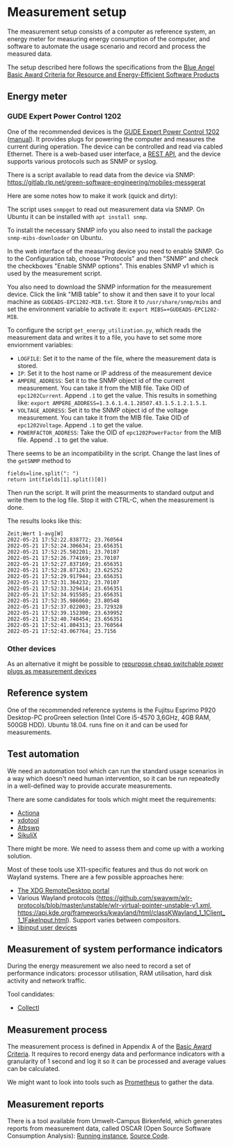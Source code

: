 # Measurement setup

The measurement setup consists of a computer as reference system, an energy meter for measuring energy consumption of the computer, and software to automate the usage scenario and record and process the measured data.

The setup described here follows the specifications from the [Blue Angel Basic Award Criteria for Resource and Energy-Efficient Software Products](https://produktinfo.blauer-engel.de/uploads/criteriafile/en/DE-UZ%20215-202001-en-Criteria-2020-02-13.pdf)

## Energy meter

### GUDE Expert Power Control 1202

One of the recommended devices is the [GUDE Expert Power Control 1202](https://www.gude.info/en/power-distribution/switched-metered-pdu/expert-power-control-1202-series.html) ([manual](https://gude-systems.com/app/uploads/2022/05/manual-epc1202-series.pdf)). It provides plugs for powering the computer and measures the current during operation. The device can be controlled and read via cabled Ethernet. There is a web-based user interface, a [REST API](http://wiki.gude.info/EPC_HTTP_Interface), and the device supports various protocols such as SNMP or syslog.

There is a script available to read data from the device via SNMP: https://gitlab.rlp.net/green-software-engineering/mobiles-messgerat

Here are some notes how to make it work (quick and dirty):

The script uses `snmpget` to read out measurement data via SNMP. On Ubuntu it can be installed with `apt install snmp`.

To install the necessary SNMP info you also need to install the package `snmp-mibs-downloader` on Ubuntu.

In the web interface of the measuring device you need to enable SNMP. Go to the Configuration tab, choose "Protocols" and then "SNMP" and check the checkboxes "Enable SNMP options". This enables SNMP v1 which is used by the measurement script.

You also need to download the SNMP information for the measurement device. Click the link "MIB table" to show it and then save it to your local machine as `GUDEADS-EPC1202-MIB.txt`. Store it to `/usr/share/snmp/mibs` and set the environment variable to activate it: `export MIBS=+GUDEADS-EPC1202-MIB`.

To configure the script `get_energy_utilization.py`, which reads the measurement data and writes it to a file, you have to set some more enviornment variables:

* `LOGFILE`: Set it to the name of the file, where the measurement data is stored.
* `IP`: Set it to the host name or IP address of the measurement device
* `AMPERE_ADDRESS`: Set it to the SNMP object id of the current measurement. You can take it from the MIB file. Take OID of `epc1202Current`. Append `.1` to get the value. This results in something like: `export AMPERE_ADDRESS=1.3.6.1.4.1.28507.43.1.5.1.2.1.5.1`.
* `VOLTAGE_ADDRESS`: Set it to the SNMP object id of the voltage measurement. You can take it from the MIB file. Take OID of `epc1202Voltage`. Append `.1` to get the value.
* `POWERFACTOR_ADDRESS`: Take the OID of `epc1202PowerFactor` from the MIB file. Append `.1` to get the value.

There seems to be an incompatibility in the script. Change the last lines of the `getSNMP` method to

    fields=line.split(": ")
    return int(fields[1].split()[0])

Then run the script. It will print the measurments to standard output and write them to the log file. Stop it with CTRL-C, when the measurement is done.

The results looks like this:
```
Zeit;Wert 1-avg[W]
2022-05-21 17:52:22.838772; 23.760564
2022-05-21 17:52:24.306634; 23.656351
2022-05-21 17:52:25.502201; 23.70107
2022-05-21 17:52:26.774169; 23.70107
2022-05-21 17:52:27.837169; 23.656351
2022-05-21 17:52:28.871263; 23.625252
2022-05-21 17:52:29.917944; 23.656351
2022-05-21 17:52:31.364232; 23.70107
2022-05-21 17:52:33.329414; 23.656351
2022-05-21 17:52:34.915585; 23.656351
2022-05-21 17:52:35.986060; 23.80548
2022-05-21 17:52:37.022003; 23.729328
2022-05-21 17:52:39.152300; 23.639952
2022-05-21 17:52:40.740454; 23.656351
2022-05-21 17:52:41.804313; 23.760564
2022-05-21 17:52:43.067764; 23.7156
```

### Other devices

As an alternative it might be possible to [repurpose cheap switchable power plugs as measurement devices](https://volkerkrause.eu/2020/10/17/kde-cheap-power-measurement-tools.html)

## Reference system

One of the recommended reference systems is the Fujitsu Esprimo P920 Desktop-PC proGreen selection (Intel Core i5-4570 3,6GHz, 4GB RAM, 500GB HDD). Ubuntu 18.04. runs fine on it and can be used for measurements.

## Test automation

We need an automation tool which can run the standard usage scenarios in a way which doesn't need human intervention, so it can be run repeatedly in a well-defined way to provide accurate measurements.

There are some candidates for tools which might meet the requirements:

* [Actiona](https://github.com/Jmgr/actiona)
* [xdotool](https://github.com/jordansissel/xdotool)
* [Atbswp](https://github.com/RMPR/atbswp)
* [SikuliX](https://github.com/RaiMan/SikuliX1)

There might be more. We need to assess them and come up with a working solution.

Most of these tools use X11-specific features and thus do not work on Wayland systems. There are a few possible approaches here:
* [The XDG RemoteDesktop portal](https://docs.flatpak.org/en/latest/portal-api-reference.html#gdbus-org.freedesktop.portal.RemoteDesktop)
* Various Wayland protocols (https://github.com/swaywm/wlr-protocols/blob/master/unstable/wlr-virtual-pointer-unstable-v1.xml, https://api.kde.org/frameworks/kwayland/html/classKWayland_1_1Client_1_1FakeInput.html). Support varies between compositors.
* [libinput user devices](https://lwn.net/Articles/801767/)

## Measurement of system performance indicators

During the energy measurement we also need to record a set of performance indicators: processor utilisation, RAM utilisation, hard disk activity and network traffic.

Tool candidates:

* [Collectl](http://collectl.sourceforge.net/)

## Measurement process

The measurement process is defined in Appendix A of the [Basic Award Criteria](https://produktinfo.blauer-engel.de/uploads/criteriafile/en/DE-UZ%20215-202001-en-Criteria-2020-02-13.pdf). It requires to record energy data and performance indicators with a granularity of 1 second and log it so it can be processed and average values can be calculated.

We might want to look into tools such as [Prometheus](https://prometheus.io/) to gather the data.

## Measurement reports

There is a tool available from Umwelt-Campus Birkenfeld, which generates reports from measurement data, called OSCAR (Open
Source Software Consumption Analysis): [Running instance](https://oscar.umwelt-campus.de/), [Source Code](https://gitlab.umwelt-campus.de/y.becker/oscar-public).
